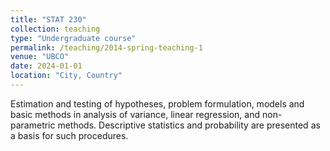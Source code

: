 ```yaml
---
title: "STAT 230"
collection: teaching
type: "Undergraduate course"
permalink: /teaching/2014-spring-teaching-1
venue: "UBCO"
date: 2024-01-01
location: "City, Country"
---
```


Estimation and testing of hypotheses, problem formulation, models and basic methods in analysis of variance, linear regression, and non-parametric methods. Descriptive statistics and probability are presented as a basis for such procedures.
